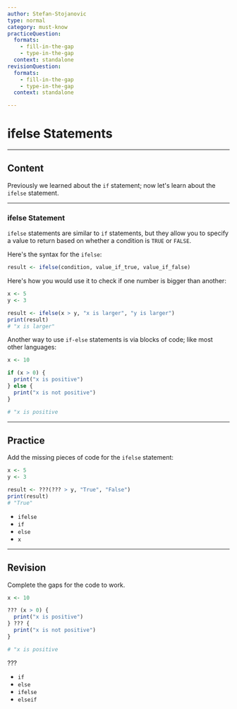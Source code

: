 ```yaml
---
author: Stefan-Stojanovic
type: normal
category: must-know
practiceQuestion:
  formats:
    - fill-in-the-gap
    - type-in-the-gap
  context: standalone
revisionQuestion:
  formats:
    - fill-in-the-gap
    - type-in-the-gap
  context: standalone

---
```


# ifelse Statements

---

## Content

Previously we learned about the `if` statement; now let's learn about the `ifelse` statement.

---
### ifelse Statement

`ifelse` statements are similar to `if` statements, but they allow you to specify a value to return based on whether a condition is `TRUE` or `FALSE`. 

Here's the syntax for the `ifelse`:
```r
result <- ifelse(condition, value_if_true, value_if_false)
```

Here's how you would use it to check if one number is bigger than another:
```r
x <- 5
y <- 3

result <- ifelse(x > y, "x is larger", "y is larger")
print(result)
# "x is larger"
```

Another way to use `if-else` statements is via blocks of code; like most other languages:
```r
x <- 10

if (x > 0) {
  print("x is positive")
} else {
  print("x is not positive")
}

# "x is positive
```


---
## Practice

Add the missing pieces of code for the `ifelse` statement:

```r
x <- 5
y <- 3

result <- ???(??? > y, "True", "False")
print(result)
# "True"
```

- `ifelse`
- `if`
- `else`
- `x`

---
## Revision

Complete the gaps for the code to work.

```r
x <- 10

??? (x > 0) {
  print("x is positive")
} ??? {
  print("x is not positive")
}

# "x is positive
```

???

- `if`
- `else`
- `ifelse`
- `elseif`